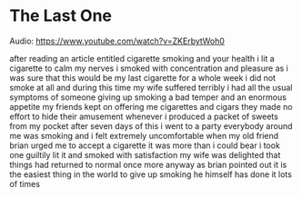 # The Last One

Audio: https://www.youtube.com/watch?v=ZKErbytWoh0

after reading an article entitled
cigarette smoking and your health
i lit a cigarette to calm my nerves
i smoked with concentration and pleasure
as i was sure that this would be my last
cigarette
for a whole week i did not smoke at all
and during this time
my wife suffered terribly
i had all the usual symptoms of someone
giving up smoking
a bad temper
and an enormous appetite
my friends kept on offering me
cigarettes and cigars
they made no effort to hide their
amusement
whenever i produced a packet of sweets
from my pocket
after seven days of this
i went to a party
everybody around me was smoking and i
felt extremely uncomfortable
when my old friend brian urged me to
accept a cigarette
it was more than i could bear
i took one guiltily
lit it
and smoked with satisfaction
my wife was delighted that things had
returned to normal once more
anyway
as brian pointed out
it is the easiest thing in the world to
give up smoking
he himself has done it lots of times
